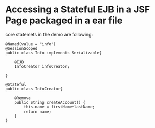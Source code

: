 Accessing a Stateful EJB in a JSF Page packaged in a ear file
=============================================================

core statemets in the demo are following:


    @Named(value = "info")  
    @SessionScoped   
    public class Info implements Serializable{

        @EJB
        InfoCreator infoCreator;

    }

    @Stateful 
    public class InfoCreator{   

        @Remove
        public String createAccount() {
            this.name = firstName+lastName;
            return name;
        }
    }
